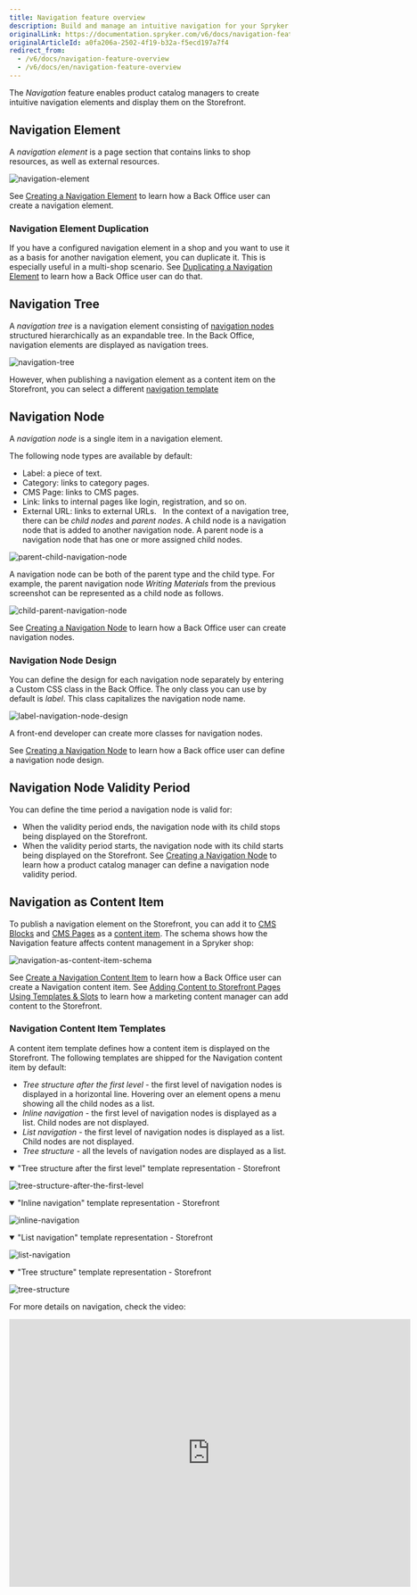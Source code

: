 ```yaml
---
title: Navigation feature overview
description: Build and manage an intuitive navigation for your Spryker shop.
originalLink: https://documentation.spryker.com/v6/docs/navigation-feature-overview
originalArticleId: a0fa206a-2502-4f19-b32a-f5ecd197a7f4
redirect_from:
  - /v6/docs/navigation-feature-overview
  - /v6/docs/en/navigation-feature-overview
---
```


The *Navigation* feature enables product catalog managers to create intuitive navigation elements and display them on the Storefront.

## Navigation Element
A *navigation element* is a page section that contains links to shop resources, as well as external resources. 

![navigation-element](https://spryker.s3.eu-central-1.amazonaws.com/docs/Features/Navigation/Navigation/Navigation+Feature+Overview/navigation+element.png)

See [Creating a Navigation Element](/docs/scos/user/user-guides/{{page.version}}/back-office-user-guide/content/navigation/managing-navigation-elements.html#creating-a-navigation-element) to learn how a Back Office user can create a navigation element.


### Navigation Element Duplication
If you have a configured navigation element in a shop and you want to use it as a basis for another navigation element, you can duplicate it. This is especially useful in a multi-shop scenario. 
See [Duplicating a Navigation Element](/docs/scos/user/user-guides/{{page.version}}/back-office-user-guide/content/navigation/managing-navigation-elements.html#duplicating-a-navigation-element) to learn how a Back Office user can do that. 


## Navigation Tree 


A *navigation tree* is a navigation element consisting of [navigation nodes](#navigation-node) structured hierarchically as an expandable tree.
In the Back Office, navigation elements are displayed as navigation trees. 

![navigation-tree](https://spryker.s3.eu-central-1.amazonaws.com/docs/Features/Navigation/Navigation/Navigation+Feature+Overview/navigation-tree.png)



However, when publishing a navigation element as a content item on the Storefront, you can select a different [navigation template](#navigation-content-item-templates)



## Navigation Node

A *navigation node* is a single item in a navigation element. 

The following node types are available by default:
* Label: a piece of text.
* Category: links to category pages.
* CMS Page: links to CMS pages.
* Link: links to internal pages like login, registration, and so on.
* External URL: links to external URLs.  
In the context of a navigation tree, there can be *child nodes* and *parent nodes*. A child node is a navigation node that is added to another navigation node. A parent node is a navigation node that has one or more assigned child nodes.


![parent-child-navigation-node](https://spryker.s3.eu-central-1.amazonaws.com/docs/Features/Navigation/Navigation/Navigation+Feature+Overview/parent-child-navigation-node.png)


A navigation node can be both of the parent type and the child type. For example, the parent navigation node *Writing Materials* from the previous screenshot can be represented as a child node as follows.





![child-parent-navigation-node](https://spryker.s3.eu-central-1.amazonaws.com/docs/Features/Navigation/Navigation/Navigation+Feature+Overview/child-parent-navigation-node.png)



See [Creating a Navigation Node](/docs/scos/user/user-guides/{{page.version}}/back-office-user-guide/content/navigation/managing-navigation-elements.html#creating-a-navigation-node) to learn how a Back Office user can create navigation nodes. 


### Navigation Node Design
You can define the design for each navigation node separately by entering a Custom CSS class in the Back Office.
The only class you can use by default is *label*. This class capitalizes the navigation node name.

![label-navigation-node-design](https://spryker.s3.eu-central-1.amazonaws.com/docs/Features/Navigation/Navigation/Navigation+Feature+Overview/label-navigation-node-design.png)


A front-end developer can create more classes for navigation nodes.

See [Creating a Navigation Node](/docs/scos/user/user-guides/{{page.version}}/back-office-user-guide/content/navigation/managing-navigation-elements.html#creating-a-navigation-node) to learn how a Back office user can define a navigation node design. 

## Navigation Node Validity Period
You can define the time period a navigation node is valid for:
* When the validity period ends, the navigation node with its child stops being displayed on the Storefront. 
* When the validity period starts, the navigation node with its child starts being displayed on the Storefront. 
See [Creating a Navigation Node](/docs/scos/user/user-guides/{{page.version}}/back-office-user-guide/content/navigation/managing-navigation-elements.html#creating-a-navigation-node) to learn how a product catalog manager can define a navigation node validity period. 

## Navigation as Content Item
To publish a navigation element on the Storefront, you can add it to [CMS Blocks](/docs/scos/user/features/{{page.version}}/cms-feature-overview/cms-blocks-overview.html) and [CMS Pages](/docs/scos/user/features/{{page.version}}/cms-feature-overview/cms-pages-overview.html) as a [content item](/docs/scos/user/features/{{page.version}}/content-items/content-items-feature-overview.html). 
The schema shows how the Navigation feature affects content management in a Spryker shop:

![navigation-as-content-item-schema](https://confluence-connect.gliffy.net/embed/image/a086fe4e-1d09-49ae-a181-ebd8b0f8c051.png?utm_medium=live&utm_source=custom)

See [Create a Navigation Content Item](/docs/scos/user/user-guides/{{page.version}}/back-office-user-guide/content/content-items/creating-content-items.html#create-a-navigation-content-item) to learn how a Back Office user can create a Navigation content item. 
See [Adding Content to Storefront Pages Using Templates & Slots](/docs/scos/user/user-guides/{{page.version}}/back-office-user-guide/content/adding-content-to-storefront-pages-using-templates-and-slots-best-practices.html#adding-content-to-storefront-pages-using-templates---slots) to learn how a marketing content manager can add content to the Storefront. 

### Navigation Content Item Templates
A content item template defines how a content item is displayed on the Storefront. The following templates are shipped for the Navigation content item by default:

* *Tree structure after the first level* - the first level of navigation nodes is displayed in a horizontal line. Hovering over an element opens a menu showing all the child nodes as a list.
* *Inline navigation* - the first level of navigation nodes is displayed as a list. Child nodes are not displayed.
* *List navigation* - the first level of navigation nodes is displayed as a list. Child nodes are not displayed.
* *Tree structure* - all the levels of navigation nodes are displayed as a list.


<details open>
    <summary>"Tree structure after the first level" template representation - Storefront</summary>
    
![tree-structure-after-the-first-level](https://spryker.s3.eu-central-1.amazonaws.com/docs/Features/Navigation/Navigation/Navigation+Feature+Overview/tree-structure-after-the-first-level.png)

</details>

<details open>
    <summary>"Inline navigation" template representation - Storefront</summary>

![inline-navigation](https://spryker.s3.eu-central-1.amazonaws.com/docs/Features/Navigation/Navigation/Navigation+Feature+Overview/inline-navigation.png)
    
</details>

<details open>
    <summary>"List navigation" template representation - Storefront</summary>
    
![list-navigation](https://spryker.s3.eu-central-1.amazonaws.com/docs/Features/Navigation/Navigation/Navigation+Feature+Overview/list-navigation.png)
    
</details>

<details open>
    <summary>"Tree structure" template representation - Storefront</summary>
    
![tree-structure](https://spryker.s3.eu-central-1.amazonaws.com/docs/Features/Navigation/Navigation/Navigation+Feature+Overview/tree-structure.png)
    
</details>



For more details on navigation, check the video:
<iframe src="https://spryker.wistia.com/medias/anlwttuexm" title="Navigation" allowtransparency="true" frameborder="0" scrolling="no" class="wistia_embed" name="wistia_embed" allowfullscreen="0" mozallowfullscreen="0" webkitallowfullscreen="0" oallowfullscreen="0" msallowfullscreen="0" width="720" height="480"></iframe>


